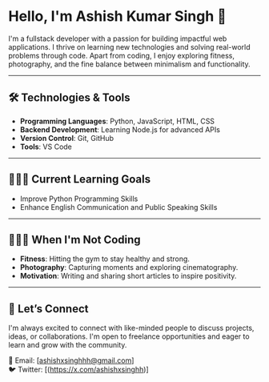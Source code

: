 # Hello, I'm Ashish Kumar Singh 👋  

I'm a fullstack developer with a passion for building impactful web applications. I thrive on learning new technologies and solving real-world problems through code. 
Apart from coding, I enjoy exploring fitness, photography, and the fine balance between minimalism and functionality.  

---

## 🛠️ Technologies & Tools  

- **Programming Languages**: Python, JavaScript, HTML, CSS 
- **Backend Development**: Learning Node.js for advanced APIs  
- **Version Control**: Git, GitHub  
- **Tools**: VS Code

---

## 👨🏻‍💻 Current Learning Goals  

- Improve Python Programming Skills  
- Enhance English Communication and Public Speaking Skills  

---

## 🧑🏻‍🎨 When I'm Not Coding  

- **Fitness**: Hitting the gym to stay healthy and strong.  
- **Photography**: Capturing moments and exploring cinematography.  
- **Motivation**: Writing and sharing short articles to inspire positivity.  

---

## 🐶 Let’s Connect  

I'm always excited to connect with like-minded people to discuss projects, ideas, or collaborations. I'm open to freelance opportunities and eager to learn and grow with the community.  

📧 Email: [ashishxsinghhh@gmail.com]  
🐦 Twitter: [(https://x.com/ashishxsinghh)]  
